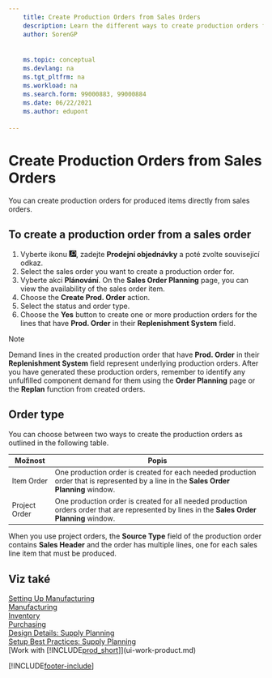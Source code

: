 ```yaml
---
    title: Create Production Orders from Sales Orders
    description: Learn the different ways to create production orders for produced items directly from sales orders.
    author: SorenGP


    ms.topic: conceptual
    ms.devlang: na
    ms.tgt_pltfrm: na
    ms.workload: na
    ms.search.form: 99000883, 99000884
    ms.date: 06/22/2021
    ms.author: edupont

---
```

# Create Production Orders from Sales Orders
You can create production orders for produced items directly from sales orders.

## To create a production order from a sales order

1. Vyberte ikonu ![Žárovky, která otevře funkci Řekněte mi](media/ui-search/search_small.png "Řekněte mi, co chcete dělat"), zadejte **Prodejní objednávky** a poté zvolte související odkaz.
2. Select the sales order you want to create a production order for.
3. Vyberte akci **Plánování**. On the **Sales Order Planning** page, you can view the availability of the sales order item.
4. Choose the **Create Prod. Order** action.
5. Select the status and order type.
6. Choose the **Yes** button to create one or more production orders for the lines that have **Prod. Order** in their **Replenishment System** field.


> [!NOTE]  
> Demand lines in the created production order that have **Prod. Order** in their **Replenishment System** field represent underlying production orders. After you have generated these production orders, remember to identify any unfulfilled component demand for them using the **Order Planning** page or the **Replan** function from created orders.

## Order type
You can choose between two ways to create the production orders as outlined in the following table.

| Možnost | Popis |
|------|-----------|
| Item Order | One production order is created for each needed production order that is represented by a line in the **Sales Order Planning** window. |
| Project Order | One production order is created for all needed production orders order that are represented by lines in the **Sales Order Planning** window. |

When you use project orders, the **Source Type** field of the production order contains **Sales Header** and the order has multiple lines, one for each sales line item that must be produced.


## Viz také
[Setting Up Manufacturing](production-configure-production-processes.md)  
[Manufacturing](production-manage-manufacturing.md)    
[Inventory](inventory-manage-inventory.md)  
[Purchasing](purchasing-manage-purchasing.md)  
[Design Details: Supply Planning](design-details-supply-planning.md)   
[Setup Best Practices: Supply Planning](setup-best-practices-supply-planning.md)  
[Work with [!INCLUDE[prod_short](includes/prod_short.md)]](ui-work-product.md)


[!INCLUDE[footer-include](includes/footer-banner.md)]
